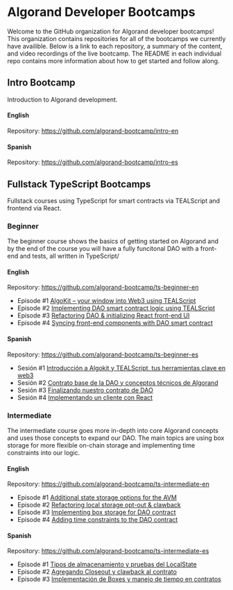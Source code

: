 # Algorand Developer Bootcamps

Welcome to the GitHub organization for Algorand developer bootcamps! This organization contains repositories for all of the bootcamps we currently have availible. Below is a link to each repository, a summary of the content, and video recordings of the live bootcamp. The README in each individual repo contains more information about how to get started and follow along. 

## Intro Bootcamp

Introduction to Algorand development. 

#### English

Repository: https://github.com/algorand-bootcamp/intro-en

#### Spanish

Repository: https://github.com/algorand-bootcamp/intro-es

## Fullstack TypeScript Bootcamps

Fullstack courses using TypeScript for smart contracts via TEALScript and frontend via React. 

### Beginner 

The beginner course shows the basics of getting started on Algorand and by the end of the course you will have a fully funcitonal DAO with a front-end and tests, all written in TypeScript/

#### English
Repository: https://github.com/algorand-bootcamp/ts-beginner-en

- Episode #1 [AlgoKit – your window into Web3 using TEALScript](https://youtu.be/jMrCtkwlw_M)
- Episode #2 [Implementing DAO smart contract logic using TEALScript](https://youtu.be/J1NYgKdmXHw)
- Episode #3 [Refactoring DAO & initializing React front-end UI](https://youtu.be/3gTvBOy-c-0)
- Episode #4 [Syncing front-end components with DAO smart contract](https://youtu.be/ySfVoAcz5Wo)

#### Spanish

Repository: https://github.com/algorand-bootcamp/ts-beginner-es

- Sesión #1 [Introducción a Algokit y TEALScript, tus herramientas clave en web3](https://youtu.be/ZeG4ST14ow4)
- Sesión #2 [Contrato base de la DAO y conceptos técnicos de Algorand](https://youtu.be/HBL86XM5pSg)
- Sesión #3 [Finalizando nuestro contrato de DAO](https://youtu.be/8MZTMkZ-0HU)
- Sesión #4 [Implementando un cliente con React](https://youtu.be/gDN_9RhzKjs)

### Intermediate

The intermediate course goes more in-depth into core Algorand concepts and uses those concepts to expand our DAO. The main topics are using box storage for more flexible on-chain storage and implementing time constraints into our logic. 

#### English
Repository: https://github.com/algorand-bootcamp/ts-intermediate-en

- Episode #1 [Additional state storage options for the AVM](https://youtu.be/ZCt1syBK8Jc)
- Episode #2 [Refactoring local storage opt-out & clawback](https://youtu.be/ASLpCg0GPm0)
- Episode #3 [Implementing box storage for DAO contract](https://youtu.be/E9dUCwTaBBE)
- Episode #4 [Adding time constraints to the DAO contract](https://youtu.be/toIz6Ocl4dY)

#### Spanish

Repository: https://github.com/algorand-bootcamp/ts-intermediate-es

- Episode #1 [Tipos de almacenamiento y pruebas del LocalState](https://youtu.be/qZs23WWeL8M)
- Episode #2 [Agregando Closeout y clawback al contrato](https://youtu.be/NJhIwueqCOk)
- Episode #3 [Implementación de Boxes y manejo de tiempo en contratos](https://youtu.be/8OPW47_GDnU)

